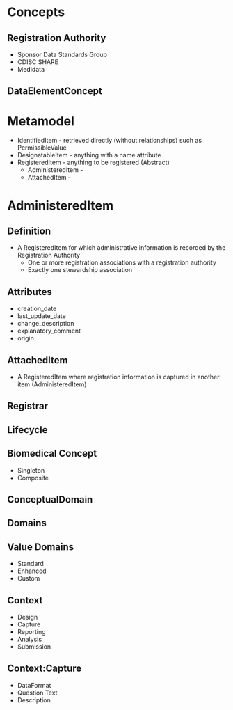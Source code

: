 # Concepts

## Registration Authority
* Sponsor Data Standards Group
* CDISC SHARE 
* Medidata

## DataElementConcept

# Metamodel
* IdentifiedItem - retrieved directly (without relationships) such as PermissibleValue
* DesignatableItem - anything with a name attribute
* RegisteredItem - anything to be registered (Abstract)
  * AdministeredItem - 
  * AttachedItem - 

# AdministeredItem
## Definition
* A RegisteredItem for which administrative information is recorded by the Registration Authority
  * One or more registration associations with a registration authority
  * Exactly one stewardship association
## Attributes
* creation_date
* last_update_date
* change_description
* explanatory_comment
* origin

## AttachedItem
* A RegisteredItem where registration information is captured in another item (AdministeredItem) 

## Registrar

## Lifecycle

## Biomedical Concept
* Singleton
* Composite

## ConceptualDomain

## Domains

## Value Domains
* Standard
* Enhanced
* Custom

## Context
* Design
* Capture
* Reporting
* Analysis
* Submission

## Context:Capture
* DataFormat
* Question Text
* Description

